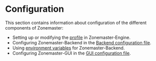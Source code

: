 # Configuration

This section contains information about configuration of the different components
of Zonemaster:

* Setting up or modifying the [profile](profiles.md) in Zonemaster-Engine.
* Configuring Zonemaster-Backend in the [Backend configuration file](backend.md).
* Using [environment variables](backend-environment-variables.md) for
  Zonemaster-Backend.
* Configuring Zonemaster-GUI in the [GUI configuration file](gui.md).

